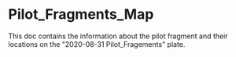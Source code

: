 # Pilot_Fragments_Map
This doc contains the information about the pilot fragment and their locations on the "2020-08-31 Pilot_Fragements" plate.

